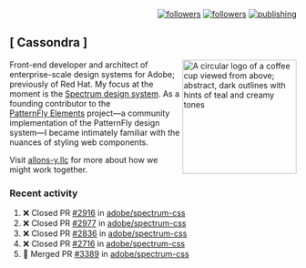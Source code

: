 <p align="right"><a rel="me" href="https://front-end.social/@castastrophe">
    <img alt="followers" title="Follow me on Mastodon" src="https://img.shields.io/mastodon/follow/109297102751309835?domain=https%3A%2F%2Ffront-end.social&label=Follow&logo=mastodon&logoColor=white&style=for-the-badge&labelColor=008080&color=006969"/></a>
  <a href="https://codepen.io/castastrophe/">
    <img alt="followers" title="Follow me on CodePen" src="https://img.shields.io/badge/23-1?color=640464&labelColor=7c007c&style=for-the-badge&logo=codepen&label=Follow"/></a>
<a href="https://castastrophe.medium.com/">
    <img alt="publishing" title="View articles on Medium" src="https://img.shields.io/badge/107-1?color=666&labelColor=444&label=subscribe&logo=medium&logoColor=white&style=for-the-badge"/></a>
</p>

## [&nbsp;Cassondra&nbsp;]

<img align="right" src="https://github-production-user-asset-6210df.s3.amazonaws.com/1840295/253016758-ba468774-1cd3-42c2-8f43-947b5eeb5edf.png" height="200" alt="A circular logo of a coffee cup viewed from above; abstract, dark outlines with hints of teal and creamy tones">

Front-end developer and architect of enterprise-scale design systems for Adobe; previously of Red Hat. My focus at the moment is the [Spectrum design system](https://github.com/adobe/spectrum-css). As a founding contributor to the [PatternFly&nbsp;Elements](https://github.com/patternfly/patternfly-elements) project&mdash;a community implementation of the PatternFly design system&mdash;I became intimately familiar with the nuances of styling web components.

Visit [allons-y.llc](http://allons-y.llc/) for more about how we might work together.

### Recent activity

<!--START_SECTION:activity-->
1. ❌ Closed PR [#2916](https://github.com/adobe/spectrum-css/pull/2916) in [adobe/spectrum-css](https://github.com/adobe/spectrum-css)
2. ❌ Closed PR [#2977](https://github.com/adobe/spectrum-css/pull/2977) in [adobe/spectrum-css](https://github.com/adobe/spectrum-css)
3. ❌ Closed PR [#2836](https://github.com/adobe/spectrum-css/pull/2836) in [adobe/spectrum-css](https://github.com/adobe/spectrum-css)
4. ❌ Closed PR [#2716](https://github.com/adobe/spectrum-css/pull/2716) in [adobe/spectrum-css](https://github.com/adobe/spectrum-css)
5. 🎉 Merged PR [#3389](https://github.com/adobe/spectrum-css/pull/3389) in [adobe/spectrum-css](https://github.com/adobe/spectrum-css)
<!--END_SECTION:activity-->
